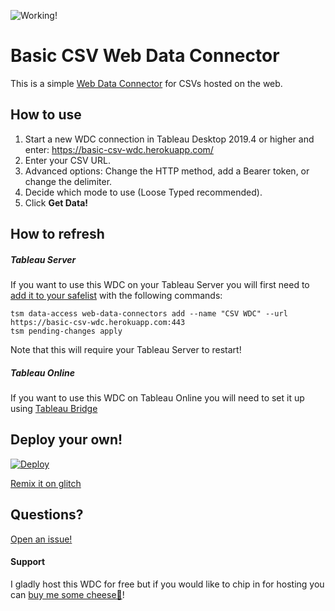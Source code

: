 ![Working!](https://img.shields.io/badge/Status-Working-brightgreen)

# Basic CSV Web Data Connector

This is a simple [Web Data Connector](https://tableau.github.io/webdataconnector/docs/) for CSVs hosted on the web.

## How to use

1. Start a new WDC connection in Tableau Desktop 2019.4 or higher and enter: https://basic-csv-wdc.herokuapp.com/
1. Enter your CSV URL.
1. Advanced options: Change the HTTP method, add a Bearer token, or change the delimiter.
1. Decide which mode to use (Loose Typed recommended).
1. Click **Get Data!**

## How to refresh

##### Tableau Server

If you want to use this WDC on your Tableau Server you will first need to [add it to your safelist](https://help.tableau.com/current/server/en-us/datasource_wdc.htm) with the following commands:

```
tsm data-access web-data-connectors add --name "CSV WDC" --url https://basic-csv-wdc.herokuapp.com:443
tsm pending-changes apply
```

Note that this will require your Tableau Server to restart!

##### Tableau Online

If you want to use this WDC on Tableau Online you will need to set it up using [Tableau Bridge](https://help.tableau.com/current/online/en-us/qs_refresh_local_data.htm)

## Deploy your own!

[![Deploy](https://www.herokucdn.com/deploy/button.svg)](https://heroku.com/deploy?template=https://github.com/KeshiaRose/Basic-CSV-WDC)

[Remix it on glitch](https://glitch.com/edit/#!/remix/simple-csv-wdc)

## Questions?

[Open an issue!](https://github.com/KeshiaRose/Basic-CSV-WDC/issues/new)

#### Support

I gladly host this WDC for free but if you would like to chip in for hosting you can [buy me some cheese🧀](https://www.buymeacoffee.com/KeshiaRose)!
